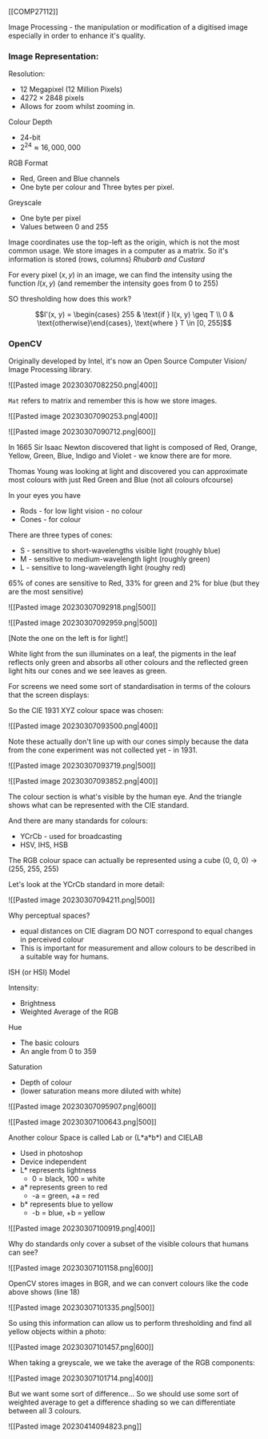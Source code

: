 [[COMP27112]]

Image Processing - the manipulation or modification of a digitised image especially in order to enhance it's quality.

### Image Representation:

Resolution:
- 12 Megapixel (12 Million Pixels)
- $4272 \times 2848$ pixels
- Allows for zoom whilst zooming in.

Colour Depth
- 24-bit
- $2^{24} \approx 16, 000,000$

RGB Format
- Red, Green and Blue channels
- One byte per colour and Three bytes per pixel.

Greyscale
- One byte per pixel
- Values between $0$ and $255$

Image coordinates use the top-left as the origin, which is not the most common usage. We store images in a computer as a matrix. So it's information is stored (rows, columns) *Rhubarb and Custard*

For every pixel $(x, y)$ in an image, we can find the intensity using the function $I(x, y)$ (and remember the intensity goes from $0$ to $255$)

SO thresholding how does this work?

$$I'(x, y) = \begin{cases} 255 & \text{if } I(x, y) \geq T \\ 0 & \text{otherwise}\end{cases}, \text{where } T \in [0, 255]$$

### OpenCV

Originally developed by Intel, it's now an Open Source Computer Vision/ Image Processing library.

![[Pasted image 20230307082250.png|400]]

`Mat` refers to matrix and remember this is how we store images.

![[Pasted image 20230307090253.png|400]]


![[Pasted image 20230307090712.png|600]]

In $1665$ Sir Isaac Newton discovered that light is composed of Red, Orange, Yellow, Green, Blue, Indigo and Violet -  we know there are for more.

Thomas Young was looking at light and discovered you can approximate most colours with just Red Green and Blue (not all colours ofcourse)

In your eyes you have 
- Rods - for low light vision - no colour
- Cones - for colour

There are three types of cones:
- S - sensitive to short-wavelengths visible light (roughly blue)
- M - sensitive to medium-wavelength light (roughly green)
- L - sensitive to long-wavelength light (roughy red)

65% of cones are sensitive to Red, 33% for green and 2% for blue (but they are the most sensitive)

![[Pasted image 20230307092918.png|500]]

![[Pasted image 20230307092959.png|500]]

[Note the one on the left is for light!]

White light from the sun illuminates on a leaf, the pigments in the leaf reflects only green and absorbs all other colours and the reflected green light hits our cones and we see leaves as green.

For screens we need some sort of standardisation in terms of the colours that the screen displays:

So the CIE 1931 XYZ colour space was chosen:

![[Pasted image 20230307093500.png|400]]

Note these actually don't line up with our cones simply because the data from the cone experiment was not collected yet -  in 1931.

![[Pasted image 20230307093719.png|500]]

![[Pasted image 20230307093852.png|400]]

The colour section is what's visible by the human eye. And the triangle shows what can be represented with the CIE standard.

And there are many standards for colours:
- YCrCb - used for broadcasting
- HSV, IHS, HSB

The RGB colour space can actually be represented using a cube (0, 0, 0) -> (255, 255, 255)

Let's look at the YCrCb standard in more detail:

![[Pasted image 20230307094211.png|500]]

Why perceptual spaces?
- equal distances on CIE diagram DO NOT correspond to equal changes in perceived colour
- This is important for measurement and allow colours to be described in a suitable way for humans.

ISH (or HSI) Model

Intensity:
- Brightness
- Weighted Average of the RGB

Hue
- The basic colours
- An angle from 0 to 359

Saturation
- Depth of colour
- (lower saturation means more diluted with white)

![[Pasted image 20230307095907.png|600]]

![[Pasted image 20230307100643.png|500]]

Another colour Space is called Lab
or (L\*a\*b*) and CIELAB
- Used in photoshop
- Device independent
- L* represents lightness
	- 0 = black, 100 = white
- a* represents green to red
	- -a = green, +a = red
- b* represents blue to yellow
	- -b = blue, +b = yellow

![[Pasted image 20230307100919.png|400]]

Why do standards only cover a subset of the visible colours that humans can see?

![[Pasted image 20230307101158.png|600]]

OpenCV stores images in BGR, and we can convert colours like the code above shows (line 18)

![[Pasted image 20230307101335.png|500]]

So using this information can allow us to perform thresholding and find all yellow objects within a photo:

![[Pasted image 20230307101457.png|600]]

When taking a greyscale, we we take the average of the RGB components:

![[Pasted image 20230307101714.png|400]]

But we want some sort of difference... So we should use some sort of weighted average to get a difference shading so we can differentiate between all 3 colours.

![[Pasted image 20230414094823.png]]